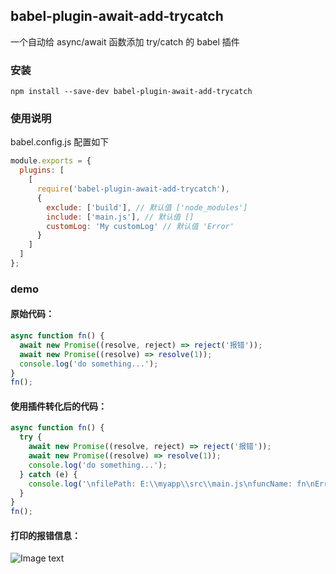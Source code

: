 ## babel-plugin-await-add-trycatch

一个自动给 async/await 函数添加 try/catch 的 babel 插件

### 安装

```shell
npm install --save-dev babel-plugin-await-add-trycatch
```

### 使用说明

babel.config.js 配置如下

```javascript
module.exports = {
  plugins: [
    [
      require('babel-plugin-await-add-trycatch'),
      {
        exclude: ['build'], // 默认值 ['node_modules']
        include: ['main.js'], // 默认值 []
        customLog: 'My customLog' // 默认值 'Error'
      }
    ]
  ]
};
```

### demo

#### 原始代码：

```javascript
async function fn() {
  await new Promise((resolve, reject) => reject('报错'));
  await new Promise((resolve) => resolve(1));
  console.log('do something...');
}
fn();
```

#### 使用插件转化后的代码：

```javascript
async function fn() {
  try {
    await new Promise((resolve, reject) => reject('报错'));
    await new Promise((resolve) => resolve(1));
    console.log('do something...');
  } catch (e) {
    console.log('\nfilePath: E:\\myapp\\src\\main.js\nfuncName: fn\nError:', e);
  }
}
fn();
```

#### 打印的报错信息：

![Image text](./error.jpg)
